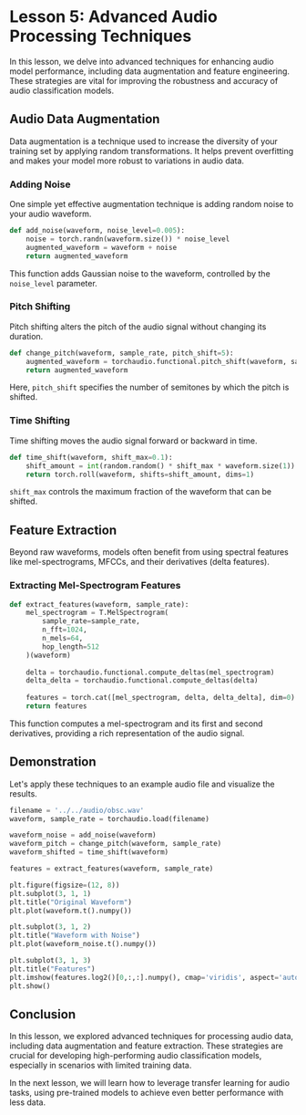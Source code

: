 # Lesson 5: Advanced Audio Processing Techniques

In this lesson, we delve into advanced techniques for enhancing audio model performance, including data augmentation and feature engineering. These strategies are vital for improving the robustness and accuracy of audio classification models.

## Audio Data Augmentation

Data augmentation is a technique used to increase the diversity of your training set by applying random transformations. It helps prevent overfitting and makes your model more robust to variations in audio data.

### Adding Noise

One simple yet effective augmentation technique is adding random noise to your audio waveform.

```python
def add_noise(waveform, noise_level=0.005):
    noise = torch.randn(waveform.size()) * noise_level
    augmented_waveform = waveform + noise
    return augmented_waveform
```

This function adds Gaussian noise to the waveform, controlled by the `noise_level` parameter.

### Pitch Shifting

Pitch shifting alters the pitch of the audio signal without changing its duration.

```python
def change_pitch(waveform, sample_rate, pitch_shift=5):
    augmented_waveform = torchaudio.functional.pitch_shift(waveform, sample_rate, pitch_shift)
    return augmented_waveform
```

Here, `pitch_shift` specifies the number of semitones by which the pitch is shifted.

### Time Shifting

Time shifting moves the audio signal forward or backward in time.

```python
def time_shift(waveform, shift_max=0.1):
    shift_amount = int(random.random() * shift_max * waveform.size(1))
    return torch.roll(waveform, shifts=shift_amount, dims=1)
```

`shift_max` controls the maximum fraction of the waveform that can be shifted.

## Feature Extraction

Beyond raw waveforms, models often benefit from using spectral features like mel-spectrograms, MFCCs, and their derivatives (delta features).

### Extracting Mel-Spectrogram Features

```python
def extract_features(waveform, sample_rate):
    mel_spectrogram = T.MelSpectrogram(
        sample_rate=sample_rate,
        n_fft=1024,
        n_mels=64,
        hop_length=512 
    )(waveform)
    
    delta = torchaudio.functional.compute_deltas(mel_spectrogram)
    delta_delta = torchaudio.functional.compute_deltas(delta)
    
    features = torch.cat([mel_spectrogram, delta, delta_delta], dim=0)
    return features
```

This function computes a mel-spectrogram and its first and second derivatives, providing a rich representation of the audio signal.

## Demonstration

Let's apply these techniques to an example audio file and visualize the results.

```python
filename = '../../audio/obsc.wav'
waveform, sample_rate = torchaudio.load(filename)

waveform_noise = add_noise(waveform)
waveform_pitch = change_pitch(waveform, sample_rate)
waveform_shifted = time_shift(waveform)

features = extract_features(waveform, sample_rate)

plt.figure(figsize=(12, 8))
plt.subplot(3, 1, 1)
plt.title("Original Waveform")
plt.plot(waveform.t().numpy())

plt.subplot(3, 1, 2)
plt.title("Waveform with Noise")
plt.plot(waveform_noise.t().numpy())

plt.subplot(3, 1, 3)
plt.title("Features")
plt.imshow(features.log2()[0,:,:].numpy(), cmap='viridis', aspect='auto')
plt.show()
```

## Conclusion

In this lesson, we explored advanced techniques for processing audio data, including data augmentation and feature extraction. These strategies are crucial for developing high-performing audio classification models, especially in scenarios with limited training data.

In the next lesson, we will learn how to leverage transfer learning for audio tasks, using pre-trained models to achieve even better performance with less data.
